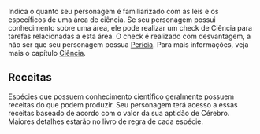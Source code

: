 Indica o quanto seu personagem é familiarizado com as leis e os específicos de uma área de ciência. Se seu personagem possui conhecimento sobre uma área, ele pode realizar um check de Ciência para tarefas relacionadas a esta área. O check é realizado com desvantagem, a não ser que seu personagem possua [Perícia](../science/knowledge.md#perícia). Para mais informações, veja mais o capítulo [Ciência](../science/index.md).

## Receitas
Espécies que possuem conhecimento científico geralmente possuem receitas do que podem produzir. Seu personagem terá acesso a essas receitas baseado de acordo com o valor da sua aptidão de Cérebro. Maiores detalhes estarão no livro de regra de cada espécie.
